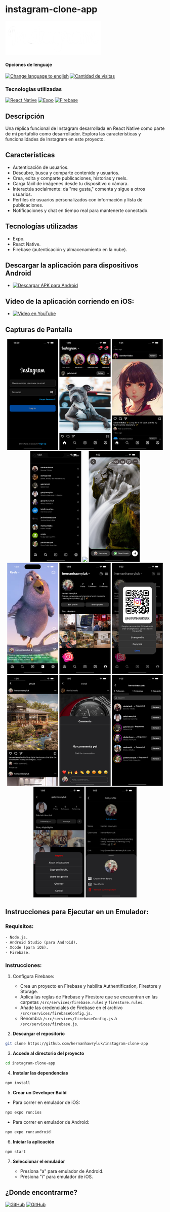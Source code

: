# instagram-clone-app

<img alt="Instagram Logo" src="./assets/images/header-logo.png" width="60%">

<div>
<h4>Opciones de lenguaje</h4>
  <a href="https://github.com/hernanhawryluk/instagram-clone-app/blob/main/README.md"><img alt="Change language to english" src="https://img.shields.io/badge/language-english-yellow.svg"></a>
  <a href="#"><img alt="Cantidad de visitas" src="https://visitor-badge.laobi.icu/badge?page_id=hernanhawryluk.instagram-clone-app"></a>
</div>
<div>
  <h3>Tecnologías utilizadas</h3>
  <a href="#"><img alt="React Native" src="https://img.shields.io/badge/React%20Native-0.72.6-blue?logo=react"></a>
  <a href="#"><img alt="Expo" src="https://img.shields.io/badge/Expo-49.0.15-blue?logo=expo"></a>
  <a href="#"><img alt="Firebase" src="https://img.shields.io/badge/Firebase-10.5.2-blue?logo=firebase"></a>
</div>

## Descripción

Una réplica funcional de Instagram desarrollada en React Native como parte de mi portafolio como desarrollador. Explora las características y funcionalidades de Instagram en este proyecto.

## Características

- Autenticación de usuarios.
- Descubre, busca y comparte contenido y usuarios.
- Crea, edita y comparte publicaciones, historias y reels.
- Carga fácil de imágenes desde tu dispositivo o cámara.
- Interactúa socialmente: da "me gusta," comenta y sigue a otros usuarios.
- Perfiles de usuarios personalizados con información y lista de publicaciones.
- Notificaciones y chat en tiempo real para mantenerte conectado.

## Tecnologías utilizadas

- Expo.
- React Native.
- Firebase (autenticación y almacenamiento en la nube).

## Descargar la aplicación para dispositivos Android

- [![Descargar APK para Android](https://img.shields.io/badge/Google%20Drive-instagram--clone--app.apk-blue?logo=googledrive)](https://drive.google.com/file/d/15ahphglkz-yoSmbGTq201YoZ-xWay-pn/view?usp=drive_link)

## Video de la aplicación corriendo en iOS:

- [![Video en YouTube](https://img.shields.io/badge/YouTube-instagram--clone--app-d22?logo=youtube&logoColor=d22)](https://youtu.be/llQH79EdmfU)

## Capturas de Pantalla

<div align="center">
  <img src="./assets/screenshots/LoginScreen.png" width="32%">
  <img src="./assets/screenshots/HomeScreen.png" width="32%">
  <img src="./assets/screenshots/PostsScreen.png" width="32%">
  <img src="./assets/screenshots/SearchScreen.png" width="32%">
  <img src="./assets/screenshots/NewPostScreen.png" width="32%">
  <img src="./assets/screenshots/NewStoryScreen.png" width="32%">
  <img src="./assets/screenshots/ReelsScreen.png" width="32%">
  <img src="./assets/screenshots/ProfileScreen.png" width="32%">
  <img src="./assets/screenshots/ShareQRModal.png" width="32%">
  <img src="./assets/screenshots/DetailScreen.png" width="32%">
  <img src="./assets/screenshots/CommentsModal.png" width="32%">
  <img src="./assets/screenshots/FollowersScreen.png" width="32%">
  <img src="./assets/screenshots/OptionsModal.png" width="32%">
  <img src="./assets/screenshots/PictureModal.png" width="32%">
</div>

## Instrucciones para Ejecutar en un Emulador:

### Requisitos:

    - Node.js.
    - Android Studio (para Android).
    - Xcode (para iOS).
    - Firebase.

### Instrucciones:

1. Configura Firebase:

   - Crea un proyecto en Firebase y habilita Authentification, Firestore y Storage.
   - Aplica las reglas de Firebase y Firestore que se encuentran en las carpetas `/src/services/firebase.rules` y `firestore.rules`.
   - Añade las credenciales de Firebase en el archivo `/src/services/firebaseConfig.js`.
   - Renombra `/src/services/firebaseConfig.js` a `/src/services/firebase.js`.

2. **Descargar el repositorio**

```bash
git clone https://github.com/hernanhawryluk/instagram-clone-app
```

3. **Accede al directorio del proyecto**

```bash
cd instagram-clone-app
```

4. **Instalar las dependencias**

```bash
npm install
```

5. **Crear un Developer Build**

- Para correr en emulador de iOS:

```bash
npx expo run:ios
```

- Para correr en emulador de Android:

```bash
npx expo run:android
```

6. **Iniciar la aplicación**

```bash
npm start
```

7. **Seleccionar el emulador**

   - Presiona "a" para emulador de Android.
   - Presiona "i" para emulador de iOS.

## ¿Donde encontrarme?

<div>
  <a href="https://github.com/hernanhawryluk"><img alt="GitHub" src="https://img.shields.io/badge/GitHub-grey?style=for-the-badge&logo=github"></a>
  <a href="https://www.linkedin.com/in/hernan-hawryluk"><img alt="GitHub" src="https://img.shields.io/badge/LinkedIn-blue?style=for-the-badge&logo=linkedin"></a>
</div>
